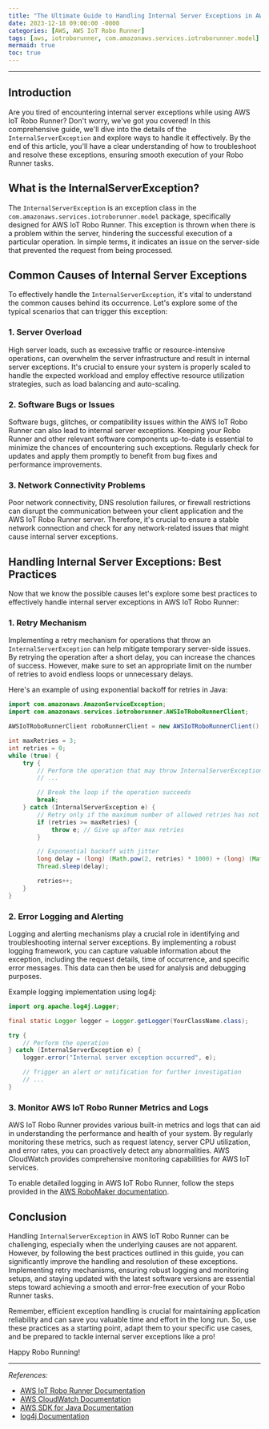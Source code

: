 ```yaml
---
title: "The Ultimate Guide to Handling Internal Server Exceptions in AWS IoT Robo Runner"
date: 2023-12-18 09:00:00 -0000
categories: [AWS, AWS IoT Robo Runner]
tags: [aws, iotroborunner, com.amazonaws.services.iotroborunner.model]
mermaid: true
toc: true
---
```



---

## Introduction

Are you tired of encountering internal server exceptions while using AWS IoT Robo Runner? Don't worry, we've got you covered! In this comprehensive guide, we'll dive into the details of the `InternalServerException` and explore ways to handle it effectively. By the end of this article, you'll have a clear understanding of how to troubleshoot and resolve these exceptions, ensuring smooth execution of your Robo Runner tasks.

## What is the InternalServerException?

The `InternalServerException` is an exception class in the `com.amazonaws.services.iotroborunner.model` package, specifically designed for AWS IoT Robo Runner. This exception is thrown when there is a problem within the server, hindering the successful execution of a particular operation. In simple terms, it indicates an issue on the server-side that prevented the request from being processed.

## Common Causes of Internal Server Exceptions

To effectively handle the `InternalServerException`, it's vital to understand the common causes behind its occurrence. Let's explore some of the typical scenarios that can trigger this exception:

### 1. Server Overload

High server loads, such as excessive traffic or resource-intensive operations, can overwhelm the server infrastructure and result in internal server exceptions. It's crucial to ensure your system is properly scaled to handle the expected workload and employ effective resource utilization strategies, such as load balancing and auto-scaling.

### 2. Software Bugs or Issues

Software bugs, glitches, or compatibility issues within the AWS IoT Robo Runner can also lead to internal server exceptions. Keeping your Robo Runner and other relevant software components up-to-date is essential to minimize the chances of encountering such exceptions. Regularly check for updates and apply them promptly to benefit from bug fixes and performance improvements.

### 3. Network Connectivity Problems

Poor network connectivity, DNS resolution failures, or firewall restrictions can disrupt the communication between your client application and the AWS IoT Robo Runner server. Therefore, it's crucial to ensure a stable network connection and check for any network-related issues that might cause internal server exceptions.

## Handling Internal Server Exceptions: Best Practices

Now that we know the possible causes let's explore some best practices to effectively handle internal server exceptions in AWS IoT Robo Runner:

### 1. Retry Mechanism

Implementing a retry mechanism for operations that throw an `InternalServerException` can help mitigate temporary server-side issues. By retrying the operation after a short delay, you can increase the chances of success. However, make sure to set an appropriate limit on the number of retries to avoid endless loops or unnecessary delays.

Here's an example of using exponential backoff for retries in Java:

```java
import com.amazonaws.AmazonServiceException;
import com.amazonaws.services.iotroborunner.AWSIoTRoboRunnerClient;

AWSIoTRoboRunnerClient roboRunnerClient = new AWSIoTRoboRunnerClient();

int maxRetries = 3;
int retries = 0;
while (true) {
    try {
        // Perform the operation that may throw InternalServerException
        // ...

        // Break the loop if the operation succeeds
        break;
    } catch (InternalServerException e) {
        // Retry only if the maximum number of allowed retries has not been reached
        if (retries >= maxRetries) {
            throw e; // Give up after max retries
        }

        // Exponential backoff with jitter
        long delay = (long) (Math.pow(2, retries) * 1000) + (long) (Math.random() * 1000);
        Thread.sleep(delay);

        retries++;
    }
}
```

### 2. Error Logging and Alerting

Logging and alerting mechanisms play a crucial role in identifying and troubleshooting internal server exceptions. By implementing a robust logging framework, you can capture valuable information about the exception, including the request details, time of occurrence, and specific error messages. This data can then be used for analysis and debugging purposes.

Example logging implementation using log4j:

```java
import org.apache.log4j.Logger;

final static Logger logger = Logger.getLogger(YourClassName.class);

try {
    // Perform the operation
} catch (InternalServerException e) {
    logger.error("Internal server exception occurred", e);

    // Trigger an alert or notification for further investigation
    // ...
}
```

### 3. Monitor AWS IoT Robo Runner Metrics and Logs

AWS IoT Robo Runner provides various built-in metrics and logs that can aid in understanding the performance and health of your system. By regularly monitoring these metrics, such as request latency, server CPU utilization, and error rates, you can proactively detect any abnormalities. AWS CloudWatch provides comprehensive monitoring capabilities for AWS IoT services.

To enable detailed logging in AWS IoT Robo Runner, follow the steps provided in the [AWS RoboMaker documentation](https://docs.aws.amazon.com/robomaker/latest/dg/logging-cloudwatch.html).

## Conclusion

Handling `InternalServerException` in AWS IoT Robo Runner can be challenging, especially when the underlying causes are not apparent. However, by following the best practices outlined in this guide, you can significantly improve the handling and resolution of these exceptions. Implementing retry mechanisms, ensuring robust logging and monitoring setups, and staying updated with the latest software versions are essential steps toward achieving a smooth and error-free execution of your Robo Runner tasks.

Remember, efficient exception handling is crucial for maintaining application reliability and can save you valuable time and effort in the long run. So, use these practices as a starting point, adapt them to your specific use cases, and be prepared to tackle internal server exceptions like a pro!

Happy Robo Running!

---

*References:*
- [AWS IoT Robo Runner Documentation](https://docs.aws.amazon.com/robomaker/latest/dg/welcome.html)
- [AWS CloudWatch Documentation](https://docs.aws.amazon.com/cloudwatch/)
- [AWS SDK for Java Documentation](https://docs.aws.amazon.com/sdk-for-java/)
- [log4j Documentation](https://logging.apache.org/log4j/2.x/)